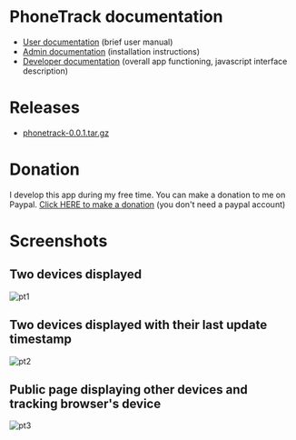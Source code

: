 # PhoneTrack documentation

* [User documentation](userdoc) (brief user manual)
* [Admin documentation](admindoc) (installation instructions)
* [Developer documentation](devdoc) (overall app functioning, javascript interface description)

# Releases

* [phonetrack-0.0.1.tar.gz](/uploads/cf086aad8a07f8272eefcff04a4a17fe/phonetrack-0.0.1.tar.gz)

# Donation

I develop this app during my free time. You can make a donation to me on Paypal. [Click HERE to make a donation](https://www.paypal.com/cgi-bin/webscr?cmd=_s-xclick&hosted_button_id=66PALMY8SF5JE) (you don't need a paypal account)

# Screenshots

## Two devices displayed
![pt1](/uploads/9f938f4b8948cbb8e574da02867a818e/pt1.jpeg)

## Two devices displayed with their last update timestamp
![pt2](/uploads/e3a1fca943cd23071a3fb22b77703cbd/pt2.jpeg)

## Public page displaying other devices and tracking browser's device
![pt3](/uploads/97b3e41c3fa49ddebee52c3d9de540c7/pt3.jpeg)
